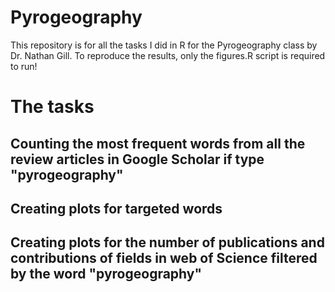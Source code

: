 # Pyrogeography
This repository is for all the tasks I did in R for the Pyrogeography class by Dr. Nathan Gill. To reproduce the results, only the figures.R script is required to run!
# The tasks
## Counting the most frequent words from all the review articles in Google Scholar if type "pyrogeography"
## Creating plots for targeted words
## Creating plots for the number of publications and contributions of fields in web of Science filtered by the word "pyrogeography"

